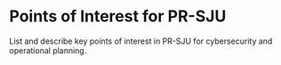# Points of Interest for PR-SJU

List and describe key points of interest in PR-SJU for cybersecurity and operational planning.
